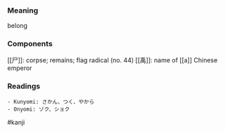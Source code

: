 ### Meaning

belong

### Components

[[尸]]: corpse; remains; flag radical (no. 44) [[禹]]: name of [[a]] Chinese emperor

### Readings

```
- Kunyomi: さかん、つく、やから
- Onyomi: ゾク、ショク
```

#kanji